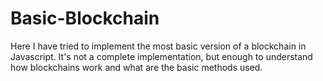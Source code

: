 # Basic-Blockchain

Here I have tried to implement the most basic version of a blockchain in Javascript. It's not a complete implementation, but enough to understand how blockchains work and what are the basic methods used.
